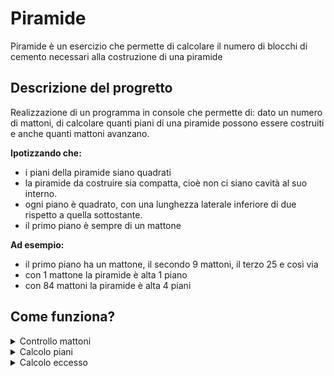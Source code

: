 # Piramide
Piramide è un esercizio che permette di calcolare il numero di blocchi di cemento necessari alla costruzione di una piramide

## Descrizione del progretto

Realizzazione di un programma in console che permette di: dato un numero di mattoni, di calcolare quanti piani di una piramide possono essere costruiti e anche quanti mattoni avanzano. <br>

**Ipotizzando che:**

- i piani della piramide siano quadrati
- la piramide da costruire sia compatta, cioè non ci siano cavità al suo interno. 
- ogni piano è quadrato, con una lunghezza laterale inferiore di due rispetto a quella sottostante.
- il primo piano è sempre di un mattone <br>

**Ad esempio:**
- il primo piano ha un mattone, il secondo 9 mattoni, il terzo 25 e così via
- con 1 mattone la piramide è alta 1 piano
- con 84 mattoni la piramide è alta 4 piani

## Come funziona?
  
<details>
<summary>Controllo mattoni</summary>

```c#
    if(mattoni<1){
        return 0;
    }
```

Questo pezzo di codice serve per controllare che il numero di mattoni non sia minore di 1, In quel caso non ci sarebbe alcun piano.
</details>

  
<details>
<summary>Calcolo piani</summary>

```c#
 while (mattoni > tot)
            {
                num = System.Math.Pow(counter, 2);
                counter += 2;
                tot = tot + num;
                if (mattoni<tot)
                {   
                    eccesso = tot-mattoni; //non funziona bene
                    break;
                }     
                piani ++;
            }
            return piani;
```

Questo pezzo di codice calcola il numero di piani della piramide
</details>
  
<details>
<summary>Calcolo eccesso</summary>

```c#
    //codice assente
```

Questo pezzo di codice calcola il numero di mattoni in eccesso.
</details>
  

  
  
  
